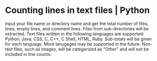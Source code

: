 # Counting lines in text files | Python
Input your file name or directory name and get the total number of files, lines, empty lines, and comment lines. 
Files from sub-directories will be extracted.
Text files written in the following languages are supported: Python, Java, CSS, C, C++, C Shell, HTML, Ruby. Sub-totals will be given for each language. More lanugages may be supported in the future.
Non-text files, such as images, will be categorized as "Other" and will not be included in line counts. 


